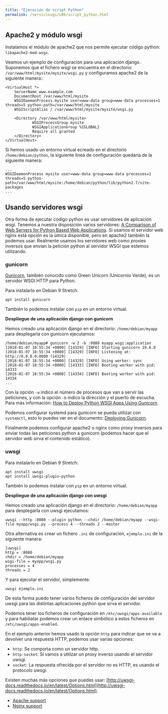 ```yaml
---
title: "Ejecución de script Python"
permalink: /serviciosgs/u06/script_python.html
---
```


## Apache2 y módulo wsgi

Instalamos el módulo de apache2 que nos permite ejecutar código python: `libapache2-mod-wsgi`.

Veamos un ejemplo de configuración para una aplicación django. Suponemos que el fichero wsgi se encuentra en el directorio: ``/var/www/html/mysite/mysite/wsgi.py`` y configuramos apache2 de la siguiente manera::

    <VirtualHost *>
        ServerName www.example.com
        DocumentRoot /var/www/html/mysite
        WSGIDaemonProcess mysite user=www-data group=www-data processes=1 threads=5 python-path=/var/www/html/mysite
        WSGIScriptAlias / /var/www/html/mysite/mysite/wsgi.py

        <Directory /var/www/html/mysite>
                WSGIProcessGroup mysite
                WSGIApplicationGroup %{GLOBAL}
                Require all granted
        </Directory>
    </VirtualHost>

Si hemos usado un entorno virtual ecreado en el directorio ``/home/debian/python``, la siguiente línea de configuración quedaría de la siguiente manera:

    ...
    WSGIDaemonProcess mysite user=www-data group=www-data processes=1 threads=5 python-path=/var/www/html/mysite:/home/debian/python/lib/python2.7/site-packages
    ...

## Usando servidores wsgi

Otra forma de ejecutar código python es usar servidores de aplicación wsgi. Tenemos a nuestra disposición varios servidores: [A Comparison of Web Servers for Python Based Web Applications](https://www.digitalocean.com/community/tutorials/a-comparison-of-web-servers-for-python-based-web-applications). Si usamos el servidor web nginx está opción es la úmica disponible, pero en apache2 también la podemos usar. Realmente usamos los servidores web como proxies inversos que envían la petición python al servidor WSGI que estemos utilizando.

### gunicorn

[Gunicorn](http://gunicorn.org/), también conocido como Green Unicorn (Unicornio Verde), es un servidor WSGI HTTP para Python.

Para instalarlo en Debian 9 Stretch:

    apt install gunicorn

También lo podemos instalar con `pip` en un entorno virtual.

**Despliegue de una aplicación django con gunicorn**

Hemos creado una aplicación django en el directorio: `/home/debian/myapp` para desplegarla con gunicorn ejecutamos:

    /home/debian/myapp# gunicorn -w 2 -b :8080 myapp.wsgi:application
    [2018-01-07 18:55:34 +0000] [14329] [INFO] Starting gunicorn 19.6.0
    [2018-01-07 18:55:34 +0000] [14329] [INFO] Listening at: http://0.0.0.0:8080 (14329)
    [2018-01-07 18:55:34 +0000] [14329] [INFO] Using worker: sync
    [2018-01-07 18:55:34 +0000] [14333] [INFO] Booting worker with pid: 14333
    [2018-01-07 18:55:34 +0000] [14334] [INFO] Booting worker with pid: 14334
    ...
   

Con la opción `-w` indico el número de procesos que van a servir las peticiones, y con la opción `-b` indico la dirección y el puerto de escucha. Para más información: [How to Deploy Python WSGI Apps Using Gunicorn](https://www.digitalocean.com/community/tutorials/how-to-deploy-python-wsgi-apps-using-gunicorn-http-server-behind-nginx).

Podemos configurar systemd para gunicorn se pueda utilizar con `systemctl`, esto lo puedes ver en el documento: [Deploying Gunicorn](http://docs.gunicorn.org/en/stable/deploy.html#systemd).

Finalmente podemos configurar apache2 o nginx como proxy inversos para enviar todas las peticiones python a gunicorn (podemos hacer que el servidor web sirva el contenido estático).

### uwsgi

Para instalarlo en Debian 9 Stretch:

    apt install uwsgi
    apt install uwsgi-plugin-python

También lo podemos instalar con `pip` en un entorno virtual.  

**Despliegue de una aplicación django con uwsgi**

Hemos creado una aplicación django en el directorio: `/home/debian/myapp` para desplegarla con uwsgi ejecutamos:

    uwsgi --http :8080 --plugin python --chdir /home/debian/myapp --wsgi-file myapp/wsgi.py --process 4 --threads 2 --master 

Otra alternativa es crear un fichero `.ini` de configuración, `ejemplo.ini` de la siguiente manera:

    [uwsgi]
    http = :8080
    chdir = /home/debian/myapp 
    wsgi-file = myapp/wsgi.py
    processes = 4
    threads = 2

Y para ejecutar el servidor, simplemente:

    uwsgi ejemplo.ini

De esta forma puedo tener varios ficheros de configuración del servidor uwsgi para las distintas aplicaciones python que sirva el servidor.

Podemos tener los ficheros de configuración en `/etc/uwsgi/apps-available` y para habiliatar podemos crear un enlace simbólico a estos ficheros en `/etc/uwsgi/apps-enabled`.

En el ejemplo anterior hemos usado la opción `http` para indicar que se va a devolver una respuesta HTTP, podemos usar varias opciones:

* `http`: Se comporta como un servidor http.
* `http-socket`: Si vamos a utilizar un proxy inverso usando el servidor uwsgi.
* `socket`: La respuesta ofrecida por el servidor no es HTTP, es usando el protocolo uwsgi.

Existen muchas más opciones que puedes usar: [http://uwsgi-docs.readthedocs.io/en/latest/Options.html](http://uwsgi-docs.readthedocs.io/en/latest/Options.html).

* [Apache support](http://uwsgi-docs.readthedocs.io/en/latest/Apache.html)
* [Nginx support](http://uwsgi-docs.readthedocs.io/en/latest/Nginx.html)

